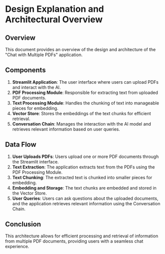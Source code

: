 # Design Explanation and Architectural Overview

## Overview
This document provides an overview of the design and architecture of the "Chat with Multiple PDFs" application.

## Components
1. **Streamlit Application**: The user interface where users can upload PDFs and interact with the AI.
2. **PDF Processing Module**: Responsible for extracting text from uploaded PDF documents.
3. **Text Processing Module**: Handles the chunking of text into manageable pieces for embedding.
4. **Vector Store**: Stores the embeddings of the text chunks for efficient retrieval.
5. **Conversation Chain**: Manages the interaction with the AI model and retrieves relevant information based on user queries.

## Data Flow
1. **User Uploads PDFs**: Users upload one or more PDF documents through the Streamlit interface.
2. **Text Extraction**: The application extracts text from the PDFs using the PDF Processing Module.
3. **Text Chunking**: The extracted text is chunked into smaller pieces for embedding.
4. **Embedding and Storage**: The text chunks are embedded and stored in the Vector Store.
5. **User Queries**: Users can ask questions about the uploaded documents, and the application retrieves relevant information using the Conversation Chain.

## Conclusion
This architecture allows for efficient processing and retrieval of information from multiple PDF documents, providing users with a seamless chat experience.

